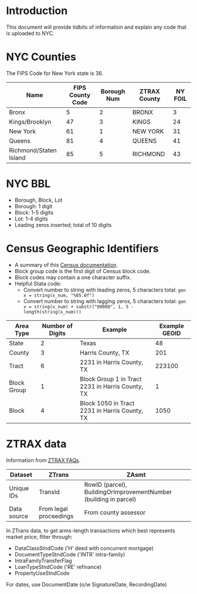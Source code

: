 
# Introduction 

This document will provide tidbits of information and explain any code that is uploaded to NYC. 

# NYC Counties 

The FIPS Code for New York state is 36.

Name | FIPS County Code  | Borough Num | ZTRAX County | NY FOIL |
---- | ---------------- | ----------- | ------------ | -------- |
Bronx | 5 | 2 | BRONX | 3 
Kings/Brooklyn | 47 | 3 | KINGS | 24
New York | 61 | 1 | NEW YORK | 31 
Queens | 81 | 4 | QUEENS | 41
Richmond/Staten Island | 85 | 5 | RICHMOND | 43

# NYC BBL 

- Borough, Block, Lot
- Borough: 1 digit 
- Block: 1-5 digits 
- Lot: 1-4 digits
- Leading zeros inserted; total of 10 digits

# Census Geographic Identifiers 

- A summary of this [Census documentation](https://www.census.gov/programs-surveys/geography/guidance/geo-identifiers.html). 
- Block group code is the first digit of Census block code. 
- Block codes may contain a one character suffix.
- Helpful Stata code: 
    - Convert number to string with leading zeros, 5 characters total: `gen x = string(x_num, "%05.0f")`
    - Convert number to string with lagging zeros, 5 characters total: `gen x = string(x_num) + substr("00000", 1, 5 - length(string(x_num)))`

    
Area Type | Number of Digits | Example | Example GEOID 
--------- | ---------------- | ------- | -------------
State | 2 | Texas | 48 
County | 3 | Harris County, TX | 201
Tract | 6 | 2231 in Harris County, TX | 223100
Block Group | 1 | Block Group 1 in Tract 2231 in Harris County, TX | 1 
Block | 4 | Block 1050 in Tract 2231 in Harris County, TX | 1050 

# ZTRAX data 

Information from [ZTRAX FAQs](https://www.zillow.com/research/ztrax/ztrax-faqs/).

Dataset | ZTrans | ZAsmt 
------- | ------ | -----
Unique IDs | TransId | RowID (parcel), BuildingOrImprovementNumber (building in parcel)
Data source | From legal proceedings | From county assessor

In ZTrans data, to get arms-length transactions which best represents market price, filter through: 
- DataClassStndCode ('H' deed with concurrent mortgage)
- DocumentTypeStndCode ('INTR' intra-family)
- IntraFamilyTransferFlag
- LoanTypeStndCode ('RE' refinance)
- PropertyUseStndCode

For dates, use DocumentDate (o/w SignatureDate, RecordingDate)

 
